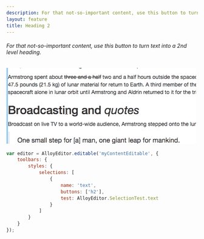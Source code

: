 ```yaml
---
description: For that not-so-important content, use this button to turn text into a 2nd level heading.
layout: feature
title: Heading 2
---
```

###### For that not-so-important content, use this button to turn text into a 2nd level heading.

<div class="thumbnail">
  <img class="img img-polaroid" src="/images/features/button-h2.gif"/>
</div>

```javascript
var editor = AlloyEditor.editable('myContentEditable', {
	toolbars: {
		styles: {
			selections: [
				{
					name: 'text',
					buttons: ['h2'],
					test: AlloyEditor.SelectionTest.text
				}
			]
		}
	}
});
```
